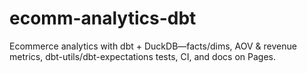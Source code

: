 # ecomm-analytics-dbt
Ecommerce analytics with dbt + DuckDB—facts/dims, AOV &amp; revenue metrics, dbt-utils/dbt-expectations tests, CI, and docs on Pages.
